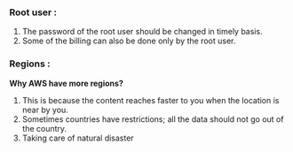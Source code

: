 ### Root user :
1.  The password of the root user should be changed in timely basis.
2. Some of the billing can also be done only by the root user.

### Regions :
**Why AWS have more regions?**
1. This is because the content reaches faster to you when the location is near by you.
2. Sometimes countries have restrictions; all the data should not go out of the country.
3. Taking care of natural disaster